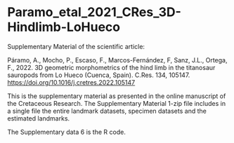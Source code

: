 # Paramo_etal_2021_CRes_3D-Hindlimb-LoHueco

Supplementary Material of the scientific article:

Páramo, A., Mocho, P., Escaso, F., Marcos-Fernández, F, Sanz, J.L., Ortega, F., 2022. 3D geometric morphometrics of the hind limb in the titanosaur sauropods from Lo Hueco (Cuenca, Spain). C.Res. 134, 105147. https://doi.org/10.1016/j.cretres.2022.105147

This is the supplementary material as presented in the online manuscript of the Cretaceous Research. The Supplementary Material 1-zip file includes in a single file the entire landmark datasets, specimen datasets and the estimated landmarks.

The Supplementary data 6 is the R code.
